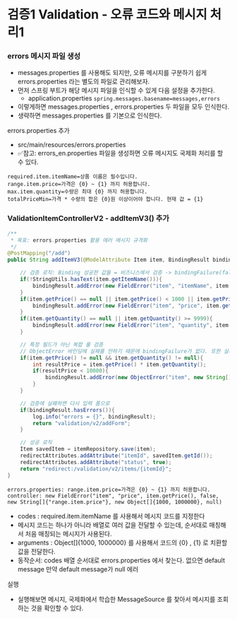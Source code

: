 
# 검증1 Validation - 오류 코드와 메시지 처리1

### errors 메시지 파일 생성

- messages.properties 를 사용해도 되지만, 오류 메시지를 구분하기 쉽게 errors.properties 라는 별도의 
  파일로 관리해보자.
- 먼저 스프링 부트가 해당 메시지 파일을 인식할 수 있게 다음 설정을 추가한다.
  - application.properties
  ```spring.messages.basename=messages,errors```
- 이렇게하면 messages.properties , errors.properties 두 파일을 모두 인식한다. 
- 생략하면 messages.properties 를 기본으로 인식한다.

errors.properties 추가
- src/main/resources/errors.properties
- ✅참고: errors_en.properties 파일을 생성하면 오류 메시지도 국제화 처리를 할 수 있다.
```text
required.item.itemName=상품 이름은 필수입니다.
range.item.price=가격은 {0} ~ {1} 까지 허용합니다.
max.item.quantity=수량은 최대 {0} 까지 허용합니다.
totalPriceMin=가격 * 수량의 합은 {0}원 이상이어야 합니다. 현재 값 = {1}
```

### ValidationItemControllerV2 - addItemV3() 추가

```java
/**
 * 목표: errors.properties 활용 에러 메시지 규격화
 */
@PostMapping("/add")
public String addItemV3(@ModelAttribute Item item, BindingResult bindingResult, RedirectAttributes redirectAttributes, Model model) {

    // 검증 로직: Binding 성공한 값들 = 비즈니스에서 검증 -> bindingFailure(false)
    if(!StringUtils.hasText(item.getItemName())){
        bindingResult.addError(new FieldError("item", "itemName", item.getItemName(), false, new String[]{"required.item.itemName"}, null,null));
    }
    if(item.getPrice() == null || item.getPrice() < 1000 || item.getPrice() > 1000000){
        bindingResult.addError(new FieldError("item", "price", item.getPrice(), false, new String[]{"range.item.price"}, new Object[]{1000, 1000000}, null));
    }
    if(item.getQuantity() == null || item.getQuantity() >= 9999){
        bindingResult.addError(new FieldError("item", "quantity", item.getQuantity(), false, new String[]{"max.item.quantity"}, new Object[]{9999}, null));
    }

    // 특정 필드가 아닌 복합 룰 검증
    // ObjectError 바인딩에 실패를 안하기 때문에 bindingFailure가 없다. 또한 실패 값 또한 넘겨주지 않는다.
    if(item.getPrice() != null && item.getQuantity() != null){
        int resultPrice = item.getPrice() * item.getQuantity();
        if(resultPrice < 10000){
            bindingResult.addError(new ObjectError("item", new String[]{"totalPriceMin"}, new Object[]{10000, resultPrice}, null));
        }
    }

    // 검증에 실패하면 다시 입력 폼으로
    if(bindingResult.hasErrors()){
        log.info("errors = {}", bindingResult);
        return "validation/v2/addForm";
    }

    // 성공 로직
    Item savedItem = itemRepository.save(item);
    redirectAttributes.addAttribute("itemId", savedItem.getId());
    redirectAttributes.addAttribute("status", true);
    return "redirect:/validation/v2/items/{itemId}";
}
```

```text
errors.properties: range.item.price=가격은 {0} ~ {1} 까지 허용합니다.
controller: new FieldError("item", "price", item.getPrice(), false, new String[]{"range.item.price"}, new Object[]{1000, 1000000}, null)
```

- codes : required.item.itemName 를 사용해서 메시지 코드를 지정한다
- 메시지 코드는 하나가 아니라 배열로 여러 값을 전달할 수 있는데, 순서대로 매칭해서 처음 매칭되는 메시지가 사용된다.
- arguments : Object[]{1000, 1000000} 를 사용해서 코드의 {0} , {1} 로 치환할 값을 전달한다.
- 동작순서: codes 배열 순서대로 errors.properties 에서 찾는다. 없으면 default message 만약 default message가 null 에러

실행
- 실행해보면 메시지, 국제화에서 학습한 MessageSource 를 찾아서 메시지를 조회하는 것을 확인할 수 있다.




